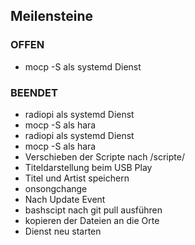 <h2>Meilensteine</h2>
<h3>OFFEN</h3>
<ul>
  <li>mocp -S als systemd Dienst</li>
</ul>
<h3>BEENDET</h3>
<ul>
    <li>radiopi als systemd Dienst</li>
  <li>mocp -S als hara</li>
  <li>radiopi als systemd Dienst</li>
  <li>mocp -S als hara</li>
  <li>Verschieben der Scripte nach /scripte/</li>
  <li>Titeldarstellung beim USB Play</li>
  <li>Titel und Artist speichern</li>
  <li>onsongchange</li>
  <li>Nach Update Event</li>
  <li>bashscipt nach git pull ausführen</li>
  <li>kopieren der Dateien an die Orte</li>
  <li>Dienst neu starten</li>
</ul>
